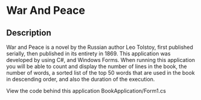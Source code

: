 # War And Peace

## Description
War and Peace is a novel by the Russian author Leo Tolstoy, first published serially, then published in its entirety in 1869. This application was developed by using C#, and Windows Forms. When running this application you will be able to count and display the number of lines in the book, the number of words, a sorted list of the top 50 words that are used in the book in descending order, and also the duration of the execution.

View the code behind this application BookApplication/Form1.cs
